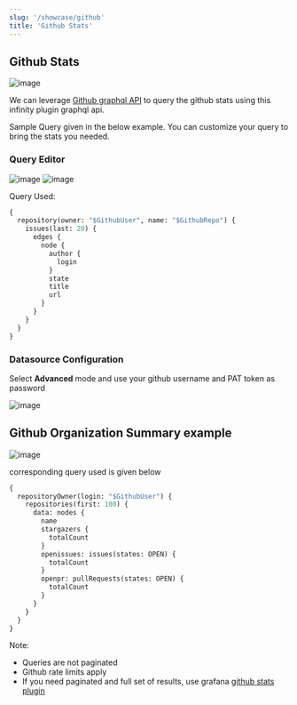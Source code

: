 ```yaml
---
slug: '/showcase/github'
title: 'Github Stats'
---
```


## Github Stats

![image](https://user-images.githubusercontent.com/153843/93846498-1d9abf80-fc9c-11ea-90ed-4c569b088d99.png)

We can leverage [Github graphql API](https://docs.github.com/en/graphql) to query the github stats using this infinity plugin graphql api.

Sample Query given in the below example. You can customize your query to bring the stats you needed.

### Query Editor

![image](https://user-images.githubusercontent.com/153843/93736996-d3510a00-fbd9-11ea-8c05-065758d66e82.png)
![image](https://user-images.githubusercontent.com/153843/93737011-e1068f80-fbd9-11ea-8c82-ea516f83cf3d.png)

Query Used:

```graphql
{
  repository(owner: "$GithubUser", name: "$GithubRepo") {
    issues(last: 20) {
      edges {
        node {
          author {
            login
          }
          state
          title
          url
        }
      }
    }
  }
}
```

### Datasource Configuration

Select **Advanced** mode and use your github username and PAT token as password

![image](https://user-images.githubusercontent.com/153843/93736929-b1578780-fbd9-11ea-9413-5585ff79d3a8.png)

## Github Organization Summary example

![image](https://user-images.githubusercontent.com/153843/93846498-1d9abf80-fc9c-11ea-90ed-4c569b088d99.png)

corresponding query used is given below

```graphql
{
  repositoryOwner(login: "$GithubUser") {
    repositories(first: 100) {
      data: nodes {
        name
        stargazers {
          totalCount
        }
        openissues: issues(states: OPEN) {
          totalCount
        }
        openpr: pullRequests(states: OPEN) {
          totalCount
        }
      }
    }
  }
}
```

Note:

- Queries are not paginated
- Github rate limits apply
- If you need paginated and full set of results, use grafana [github stats plugin](https://grafana.com/grafana/plugins/grafana-github-datasource)
